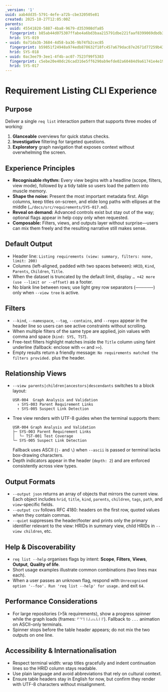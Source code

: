 ```yaml
---
_version: '1'
uuid: aab4dd35-5791-4efe-a72b-cbe320505e81
created: 2025-10-27T12:05:00Z
parents:
- uuid: 45541828-5887-4ba8-9679-d353908dfa85
  fingerprint: b85ab44d075307ffabe4a6bd3baa215791dbe221faaf8399069dbdb31d03ae02
  hrid: SYS-019
- uuid: 0a71da3b-3684-4d58-ba36-9b74fb2cec85
  fingerprint: b59851f24948a974edb878632f18fc457a679dac87e2671d77259b43c4008246
  hrid: SYS-018
- uuid: 0ac3ee79-3ee1-4f4b-ac07-7523f99f5383
  fingerprint: c5ebe20e40dc26cad316e5ff6290ab9efde02a60484d9a61741e4e19c22dd4b3
  hrid: SYS-017
---
```

# Requirement Listing CLI Experience

## Purpose

Deliver a single `req list` interaction pattern that supports three modes of working:

1. **Glanceable** overviews for quick status checks.
2. **Investigative** filtering for targeted questions.
3. **Exploratory** graph navigation that exposes context without overwhelming the screen.

## Experience Principles

- **Recognisable rhythm:** Every view begins with a headline (scope, filters, view mode), followed by a tidy table so users load the pattern into muscle memory.
- **Shape the noise:** Present the most important metadata first. Align columns, keep titles on-screen, and elide long paths with ellipses at the middle (`…/docs/src/requirements/SYS-017.md`).
- **Reveal on demand:** Advanced controls exist but stay out of the way; optional flags appear in help copy only when requested.
- **Composable:** Filters, views, and outputs layer without surprise—users can mix them freely and the resulting narrative still makes sense.

## Default Output

- Header line: `Listing requirements (view: summary, filters: none, limit: 200)`
- Columns (left-aligned, padded with two spaces between): `HRID`, `Kind`, `Parents`, `Children`, `Title`.
- When the dataset is truncated by the default limit, display `… +42 more (use --limit or --offset)` as a footer.
- No blank line between rows; use light grey row separators (`────────`) only when `--view tree` is active.

## Filters

- `--kind`, `--namespace`, `--tag`, `--contains`, and `--regex` appear in the header line so users can see active constraints without scrolling.
- When multiple filters of the same type are applied, join values with comma and space (`kind: SYS, TST`).
- Free-text filters highlight matches inside the `Title` column using faint underline (fallback: enclose with `<<` and `>>`).
- Empty results return a friendly message: `No requirements matched the filters provided.` plus the header.

## Relationship Views

- `--view parents|children|ancestors|descendants` switches to a block layout:
  ```
  USR-004  Graph Analysis and Validation
    ↑ SYS-003 Parent Requirement Links
    ↑ SYS-005 Suspect Link Detection
  ```
- Tree view renders with UTF-8 guides when the terminal supports them:
  ```
  USR-004 Graph Analysis and Validation
  ├─ SYS-003 Parent Requirement Links
  │  └─ TST-001 Test Coverage
  └─ SYS-005 Suspect Link Detection
  ```
  Fallback uses ASCII (`|-` and ``\``) when `--ascii` is passed or terminal lacks box-drawing characters.
- Depth indicators appear in the header (`depth: 2`) and are enforced consistently across view types.

## Output Formats

- `--output json` returns an array of objects that mirrors the current view. Each object includes `hrid`, `title`, `kind`, `parents`, `children`, `tags`, `path`, and `view`-specific fields.
- `--output csv` follows RFC 4180: headers on the first row, quoted values when they contain commas.
- `--quiet` suppresses the header/footer and prints only the primary identifier relevant to the view: HRIDs in summary view, child HRIDs in `--view children`, etc.

## Help & Discoverability

- `req list --help` organises flags by intent: **Scope**, **Filters**, **Views**, **Output**, **Quality of life**.
- Short usage examples illustrate common combinations (two lines max each).
- When a user passes an unknown flag, respond with `Unrecognised option '--foo'. Run 'req list --help' for usage.` and exit `64`.

## Performance Considerations

- For large repositories (>5k requirements), show a progress spinner while the graph loads (frames: `⠋⠙⠹⠸⠼⠴⠦⠧⠇⠏`). Fallback to `...` animation on ASCII-only terminals.
- Spinner stops before the table header appears; do not mix the two outputs on one line.

## Accessibility & Internationalisation

- Respect terminal width: wrap titles gracefully and indent continuation lines so the HRID column stays readable.
- Use plain language and avoid abbreviations that rely on cultural context.
- Ensure table headers stay in English for now, but confirm they render with UTF-8 characters without misalignment.
